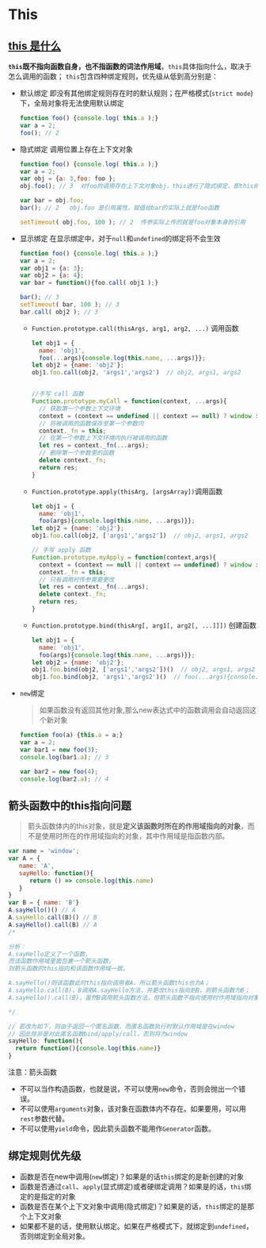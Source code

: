 # This

## [this 是什么](https://segmentfault.com/a/1190000014224541)

**`this`既不指向函数自身，也不指函数的词法作用域**，`this`具体指向什么，取决于怎么调用的函数；
`this`包含四种绑定规则，优先级从低到高分别是：

- 默认绑定
即没有其他绑定规则存在时的默认规则；在严格模式(`strict mode`)下，全局对象将无法使用默认绑定

    ```js
    function foo() {console.log( this.a );}
    var a = 2; 
    foo(); // 2
    ```

- 隐式绑定
  调用位置上存在上下文对象

  ```js
  function foo() {console.log( this.a );}
  var a = 2;
  var obj = {a: 3,foo: foo };
  obj.foo(); // 3  对foo的调用存在上下文对象obj，this进行了隐式绑定，即this绑定到了obj上
  
  var bar = obj.foo;
  bar(); // 2   obj.foo 是引用属性，赋值给bar的实际上就是foo函数

  setTimeout( obj.foo, 100 ); // 2  传参实际上传的就是foo对象本身的引用
  ```

- 显示绑定
  在显示绑定中，对于`null`和`undefined`的绑定将不会生效

  ```js
  function foo() {console.log( this.a );}
  var a = 2;
  var obj1 = {a: 3};
  var obj2 = {a: 4};
  var bar = function(){foo.call( obj1 );}
  
  bar(); // 3
  setTimeout( bar, 100 ); // 3
  bar.call( obj2 ); // 3
  ```

  - `Function.prototype.call(thisArgs, arg1, arg2, ...)` 调用函数

    ```js
    let obj1 = {
      name: 'obj1',
      foo(...args){console.log(this.name, ...args)}};
    let obj2 = {name: 'obj2'};
    obj1.foo.call(obj2, 'args1','args2')  // obj2, args1, args2


    //手写 call 函数
    Function.prototype.myCall = function(context, ...args){
      // 获取第一个参数上下文环境
      context = (context == undefined || context == null) ? window : context;
      // 将被调用的函数保存至第一个参数内
      context._fn = this;
      // 在第一个参数上下文环境内执行被调用的函数
      let res = context._fn(...args);
      // 删除第一个参数里的函数
      delete context._fn;
      return res;
    }

    ```

  - `Function.prototype.apply(thisArg, [argsArray])`调用函数
  
    ```js
    let obj1 = {
      name: 'obj1',
      foo(args){console.log(this.name, ...args)}};
    let obj2 = {name: 'obj2'};
    obj1.foo.call(obj2, ['args1','args2'])  // obj2, args1, args2

    // 手写 apply 函数
    Function.prototype.myApply = function(context,args){
      context = (context == null || context == undefined) ? window : context;
      context._fn = this;
      // 只有调用时传参需要更改
      let res = context._fn(...args);
      delete context._fn;
      return res;
    }
    ```

  - `Function.prototype.bind(thisArg[, arg1[, arg2[, ...]]])` 创建函数
  
    ```js
    let obj1 = {
      name: 'obj1',
      foo(args){console.log(this.name, ...args)}};
    let obj2 = {name: 'obj2'};
    obj1.foo.bind(obj2, ['args1','args2'])()  // obj2, args1, args2
    obj1.foo.bind(obj2, 'args1','args2')()  // foo(...args){console.log(...args)}
    
    ```

- `new`绑定
  > 如果函数没有返回其他对象,那么new表达式中的函数调用会自动返回这个新对象

  ```js
  function foo(a) {this.a = a;}
  var a = 2;
  var bar1 = new foo(3);
  console.log(bar1.a); // 3
  
  var bar2 = new foo(4);
  console.log(bar2.a); // 4
  ```

## 箭头函数中的this指向问题

> 箭头函数体内的this对象，就是**定义该函数时所在的作用域指向的对象**，而不是使用时所在的作用域指向的对象，其中作用域是指函数内部。

```js
var name = 'window'; 
var A = {
   name: 'A',
   sayHello: function(){
      return () => console.log(this.name)
   }
}
var B = { name: 'B'}
A.sayHello()() // A
A.sayHello.call(B)() // B
A.sayHello().call(B) // A
/*

分析：
A.sayHello定义了一个函数，
而该函数作用域里面包裹一个箭头函数，
则箭头函数的this指向和该函数作用域一致。

A.sayHello()则该函数此时this指向调用者A，所以箭头函数this也为A；
A.sayHello.call(B)，B调用A.sayHello方法，并更改this指向到B，则箭头函数为B；
A.sayHello().call(B)，虽然B调用箭头函数方法，但箭头函数不指向使用时作用域指向对象，因此仍为A

*/

// 若改为如下，则由于返回一个匿名函数，而匿名函数执行时默认作用域是在window
// 因此除非是对此匿名函数bind/apply/call，否则将为window
sayHello: function(){
  return function(){console.log(this.name)}
}

```

注意：箭头函数

- 不可以当作构造函数，也就是说，不可以使用`new`命令，否则会抛出一个错误。
- 不可以使用`arguments`对象，该对象在函数体内不存在。如果要用，可以用`rest`参数代替。
- 不可以使用`yield`命令，因此箭头函数不能用作`Generator`函数。

## 绑定规则优先级

- 函数是否在new中调用(`new`绑定)？如果是的话`this`绑定的是新创建的对象
- 函数是否通过`call`、`apply`(显式绑定)或者硬绑定调用？如果是的话，`this`绑定的是指定的对象
- 函数是否在某个上下文对象中调用(隐式绑定)？如果是的话，`this`绑定的是那个上下文对象
- 如果都不是的话，使用默认绑定。如果在严格模式下，就绑定到`undefined`，否则绑定到全局对象。
